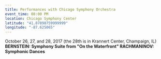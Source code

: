 ```yaml
---
title: Performances with Chicago Symphony Orchestra
event_time: 08:00 PM
location: Chicago Symphony Center
latitude: "41.87898759999999"
longitude: "-87.625065"
---
```

October 26, 27, and 28, 2017  (the 28th is in Krannert Center, Champaign, IL)<B>
BERNSTEIN:  Symphony Suite from "On the Waterfront"<B>
RACHMANINOV:  Symphonic Dances